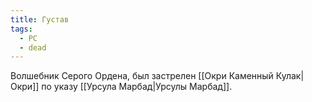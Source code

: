 ```yaml
---
title: Густав
tags:
  - PC
  - dead
---
```

Волшебник Серого Ордена, был застрелен [[Окри Каменный Кулак|Окри]] по указу [[Урсула Марбад|Урсулы Марбад]].